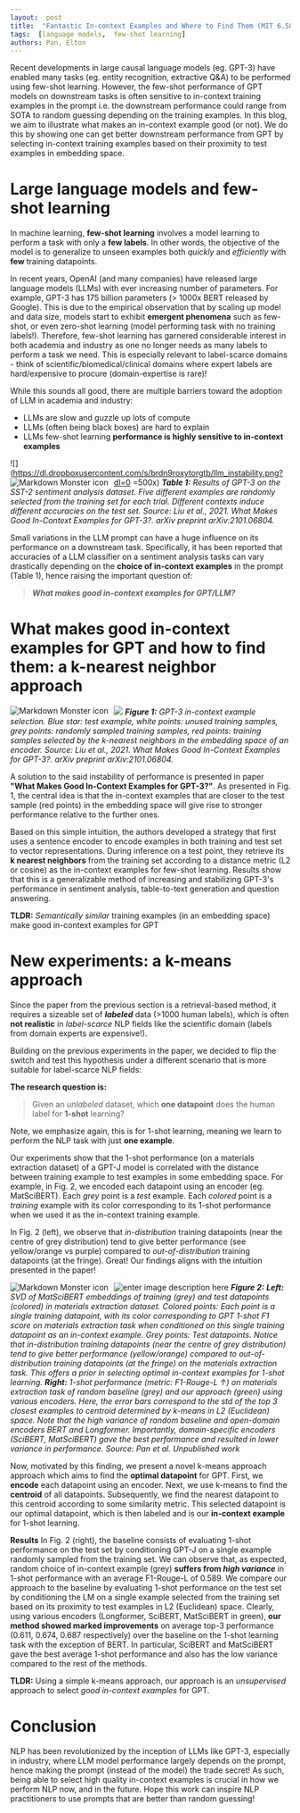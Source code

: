 ```yaml
---
layout:  post
title:  "Fantastic In-context Examples and Where to Find Them (MIT 6.S898 final project blog post)"
tags:  [language models,  few-shot learning]
authors: Pan, Elton
---
```


Recent developments in large causal language models (eg. GPT-3) have enabled many tasks (eg. entity recognition, extractive Q&A) to be performed using few-shot learning. However, the few-shot performance of GPT models on downstream tasks is often sensitive to in-context training examples in the prompt i.e. the downstream performance could range from SOTA to random guessing depending on the training examples. In this blog, we aim to illustrate what makes an in-context example good (or not). We do this by showing one can get better downstream performance from GPT by selecting in-context training examples based on their proximity to test examples in embedding space.


# Large language models and few-shot learning
In machine learning, **few-shot learning** involves a model learning to perform a task with only a **few labels**. In other words, the objective of the model is to generalize to unseen examples both *quickly* and *efficiently* with **few** training datapoints.

In recent years, OpenAI (and many companies) have released large language models (LLMs) with ever increasing number of parameters. For example, GPT-3 has 175 billion parameters (> 1000x BERT released by Google). This is due to the empirical observation that by scaling up model and data size, models start to exhibit **emergent phenomena** such as few-shot, or even zero-shot learning (model performing task with no training labels!). Therefore, few-shot learning has garnered considerable interest in both academia and industry as one no longer needs as many labels to perform a task we need. This is especially relevant to label-scarce domains - think of scientific/biomedical/clinical domains where expert labels are hard/expensive to procure (domain-expertise is rare)!

While this sounds all good, there are multiple barriers toward the adoption of LLM in academia and industry:
- LLMs are slow and guzzle up lots of compute
- LLMs (often being black boxes) are hard to explain
- LLMs few-shot learning **performance is highly sensitive to in-context examples**


![](https://dl.dropboxusercontent.com/s/brdn9roxytorgtb/llm_instability.png?dl=0 
 =500x)
 <img src="{{ site.url }}/public/images/2022-11-30-GPT-in-context/llm_instability.png"
     alt="Markdown Monster icon"
     style="float: left; margin-right: 10px;" />
 ***Table 1:** Results of GPT-3 on the SST-2 sentiment analysis dataset. Five different examples are randomly selected from the training set for each trial. Different contexts induce different accuracies on the test set. Source: Liu et al., 2021. What Makes Good In-Context Examples for GPT-3?. arXiv preprint arXiv:2101.06804.*

Small variations in the LLM prompt can have a huge influence on its performance on a downstream task. Specifically, it has been reported that accuracies of a LLM classifier on a sentiment analysis tasks can vary drastically depending on the **choice of in-context examples** in the prompt (Table 1), hence raising the important question of:

>  ***What makes good in-context examples for GPT/LLM?***

# What makes good in-context examples for GPT and how to find them: a k-nearest neighbor approach
![](https://dl.dropboxusercontent.com/s/gp2gjxh4426dlfj/kate.png?dl=0)
 <img src="{{ site.url }}/public/images/2022-11-30-GPT-in-context/kate.png"
     alt="Markdown Monster icon"
     style="float: left; margin-right: 10px;" />
***Figure 1:** GPT-3 in-context example selection. Blue star: test example, white points: unused training samples, grey points: randomly sampled training samples, red points: training samples selected by the k-nearest neighbors in the embedding space of an encoder. Source: Liu et al., 2021. What Makes Good In-Context Examples for GPT-3?. arXiv preprint arXiv:2101.06804.*


A solution to the said instability of performance is presented in paper **"What Makes Good In-Context Examples for GPT-3?"**. As presented in Fig. 1, the central idea is that the in-context examples that are closer to the test sample (red points) in the embedding space will give rise to stronger performance relative to the further ones.

Based on this simple intuition, the authors developed a strategy that first uses a sentence encoder to encode examples in both training and test set to vector representations. During inference on a test point, they retrieve its **k nearest neighbors** from the training set according to a distance metric (L2 or cosine) as the in-context examples for few-shot learning. Results show that this is a generalizable method of increasing and stabilizing GPT-3's performance in sentiment analysis, table-to-text generation and question answering.

**TLDR:** *Semantically similar* training examples (in an embedding space) make good in-context examples for GPT

# New experiments: a k-means approach
Since the paper from the previous section  is a retrieval-based method, it requires a sizeable set of ***labeled*** data (>1000 human labels), which is often **not realistic** in *label-scarce* NLP fields like the scientific domain (labels from domain experts are expensive!).

Building on the previous experiments in the paper, we decided to flip the switch and test this hypothesis under a different scenario that is more suitable for label-scarce NLP fields:

**The research question is:** 

> Given an *unlabeled* dataset, which **one datapoint** does the human label for **1-shot** learning?

Note, we emphasize again, this is for 1-shot learning, meaning we learn to perform the NLP task with just **one example**.

Our experiments show that the 1-shot performance (on a materials extraction dataset) of a GPT-J model is correlated with the distance between training example to test examples in some embedding space. For example, in Fig. 2, we encoded each datapoint using an encoder (eg. MatSciBERT). Each *grey* point is a *test* example. Each *colored* point is a *training* example with its color corresponding to its 1-shot performance when we used it as the in-context training example.

In Fig. 2 (left), we observe that *in-distribution* training datapoints (near the centre of grey distribution) tend to give better performance (see yellow/orange vs purple) compared to *out-of-distribution* training datapoints (at the fringe). Great! Our findings aligns with the intuition presented in the paper!

![enter image description here](https://dl.dropboxusercontent.com/s/8lu9if37eyaamar/gpt-k-means.png?dl=0)
 <img src="{{ site.url }}/public/images/2022-11-30-GPT-in-context/gpt-k-means.png"
     alt="Markdown Monster icon"
     style="float: left; margin-right: 10px;" />
***Figure 2:** **Left:** SVD of MatSciBERT embeddings of training  (grey) and test datapoints (colored) in materials extraction dataset.  Colored points:  Each point is a single training datapoint, with its color corresponding to GPT 1-shot F1 score on materials extraction task when conditioned on this single training datapoint  as an in-context example.  Grey points:  Test datapoints. Notice that in-distribution  training datapoints (near the centre of grey distribution) tend to give better performance (yellow/orange) compared to out-of-distribution training datapoints (at the fringe) on the materials extraction task. This offers a prior in selecting optimal in-context  examples for 1-shot learning. **Right:** 1-shot performance (metric: F1-Rouge-L  ↑)  on materials extraction task of random baseline (grey) and our approach (green) using various encoders. Here, the error bars correspond to the std of the top 3 closest examples to centroid determined by  k-means in L2 (Euclidean) space. Note that the high variance of random baseline and open-domain encoders BERT and Longformer.  Importantly, domain-specific encoders (SciBERT, MatSciBERT) gave the best performance and resulted in lower variance  in performance. Source: Pan et al. Unpublished work*

Now, motivated by this finding, we present a novel k-means approach approach which aims to find the **optimal datapoint** for GPT. First, we **encode** each datapoint using an encoder. Next, we use k-means to find the **centroid** of all datapoints. Subsequently, we find the nearest datapoint to this centroid according to some similarity metric. This selected datapoint is our optimal datapoint, which is then labeled and is our **in-context example** for 1-shot learning.

**Results** In Fig. 2 (right), the baseline consists of evaluating 1-shot performance on the test set by conditioning GPT-J on a single example randomly sampled from the training set. We can observe that, as expected, random choice of in-context example (grey) **suffers from *high variance*** in 1-shot performance with an average F1-Rouge-L of 0.589. We compare our approach to the baseline by evaluating 1-shot performance on the test set by conditioning the LM on a single example selected from the training set based on its proximity to test examples in L2 (Euclidean) space. Clearly, using various encoders (Longformer, SciBERT, MatSciBERT in green), **our method showed marked improvements** on average top-3 performance (0.611, 0.674, 0.687 respectively) over the baseline on the 1-shot learning task  with the exception of BERT. In particular, SciBERT and MatSciBERT gave the best average 1-shot performance and also has the low variance compared to the rest of the methods.

**TLDR:** Using a simple k-means approach, our approach is an *unsupervised* approach to select *good in-context examples* for GPT.

# Conclusion
NLP has been revolutionized by the inception of LLMs like GPT-3, especially in industry, where LLM model performance largely depends on the prompt, hence making the prompt (instead of the model) the trade secret! As such, being able to select high quality in-context examples is crucial in how we perform NLP now, and in the future. Hope this work can inspire NLP practitioners to use prompts that are better than random guessing!